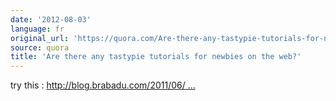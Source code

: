 ```yaml
---
date: '2012-08-03'
language: fr
original_url: 'https://quora.com/Are-there-any-tastypie-tutorials-for-newbies-on-the-web/answer/Clément-Renaud'
source: quora
title: 'Are there any tastypie tutorials for newbies on the web?'
---
```


try this :
[http://blog.brabadu.com/2011/06/ ...](http://blog.brabadu.com/2011/06/easy-rest-api-with-django-tastypie.html)

